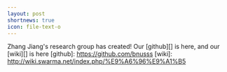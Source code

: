 ```yaml
---
layout: post
shortnews: true
icon: file-text-o
---
```


Zhang Jiang's research group has created! Our [github][] is here, and our [wiki][] is here
[github]: https://github.com/bnusss
[wiki]: http://wiki.swarma.net/index.php/%E9%A6%96%E9%A1%B5
